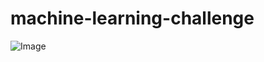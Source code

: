 # machine-learning-challenge
![Image](https://github.com/kman4/machine-learning-challenge/image/exoplanets.png)
